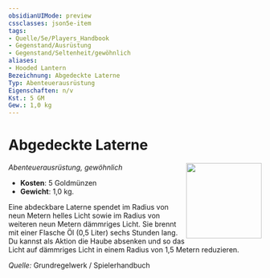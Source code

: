 ```yaml
---
obsidianUIMode: preview
cssclasses: json5e-item
tags:
- Quelle/5e/Players_Handbook
- Gegenstand/Ausrüstung
- Gegenstand/Seltenheit/gewöhnlich
aliases:
- Hooded Lantern
Bezeichnung: Abgedeckte Laterne
Typ: Abenteuerausrüstung
Eigenschaften: n/v
Kst.: 5 GM
Gew.: 1,0 kg
---
```

# Abgedeckte Laterne
*Abenteuerausrüstung, gewöhnlich*
<img src="Symbolik/Gegenstände.webp" align="right" width="150">

- **Kosten**: 5 Goldmünzen
- **Gewicht**: 1,0 kg.

Eine abdeckbare Laterne spendet im Radius von neun Metern helles Licht sowie im Radius von weiteren neun Metern dämmriges Licht. Sie brennt mit einer Flasche Öl (0,5 Liter) sechs Stunden lang. Du kannst als Aktion die Haube absenken und so das Licht auf dämmriges Licht in einem Radius von 1,5 Metern reduzieren.

*Quelle:* Grundregelwerk / Spielerhandbuch